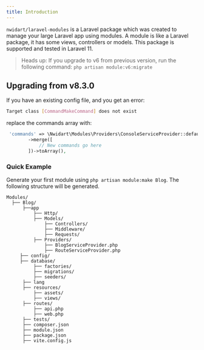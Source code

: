 ```yaml
---
title: Introduction
---
```


`nwidart/laravel-modules` is a Laravel package which was created to manage your large Laravel app using modules. A module is like a Laravel package, it has some views, controllers or models. This package is supported and tested in Laravel 11.

> Heads up:
    If you upgrade to v6 from previous version, run the following command: `php artisan module:v6:migrate`

## Upgrading from v8.3.0

If you have an existing config file, and you get an error:
```bash
Target class [CommandMakeCommand] does not exist
```

replace the commands array with:

```php
 'commands' => \Nwidart\Modules\Providers\ConsoleServiceProvider::defaultCommands()
        ->merge([
            // New commands go here
        ])->toArray(),
```

### Quick Example

Generate your first module using `php artisan module:make Blog`. The following structure will be generated.

```
Modules/
  ├── Blog/
      ├──app
          ├── Http/
          ├── Models/
              ├── Controllers/
              ├── Middleware/
              ├── Requests/
          ├── Providers/
              ├── BlogServiceProvider.php
              ├── RouteServiceProvider.php
     ├── config/
     ├── database/
          ├── factories/
          ├── migrations/
          ├── seeders/
      ├── lang
      ├── resources/
          ├── assets/
          ├── views/
      ├── routes/
          ├── api.php
          ├── web.php
      ├── tests/
      ├── composer.json
      ├── module.json
      ├── package.json
      ├── vite.config.js
```
